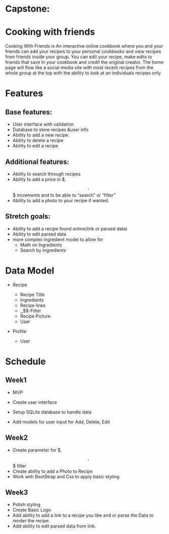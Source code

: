 # Capstone:

# Cooking with friends

Cooking With Friends is  An interactive online cookbook where you  and your friends can add your recipes to your personal cookbooks and view recipes from friends inside your group. You can edit your recipe, make edits to friends that save In your cookbook and credit the original creator. The home page will flow like a social media site with most recent recipes from the whole group at the top with the ability to look at an individuals recipes only. 

# Features

## Base features:
- User interface with validation 
- Database to store  recipes &user info
- Ability to add a new recipe.
- Ability to delete a recipe
- Ability to edit a recipe


## Additional features:
- Ability to search through recipes
- Ability to add a price in $, $$, $$$ increments and to be able to “search” or “filter”
- Ability to add a photo to your recipe if wanted. 

## Stretch goals:
- Ability to add a recipe found online(link or parsed data)
- Ability to edit parsed data
- more complex ingredient model to allow for
    - Math on Ingredients
    - Search by Ingredients 


# Data Model
- Recipe
    - Recipe Title 
    - Ingredients
    - Recipe lines
    - $,$$,$$$-Filter
    - Recipe Picture
    - User  

- Profile
    - User 


# Schedule 

## Week1
 
- MVP
 
- Create  user interface
- Setup SQLite database to handle data
- Add models for user input for Add, Delete, Edit


## Week2

- Create parameter for $, $$, $$$ filter
- Create ability to add a Photo to Recipe
- Work with BootStrap and Css to apply basic styling

## Week3
- Polish styling
- Create Basic Logo
- Add ability to add a link to a recipe you like and or parse the Data to render the recipe. 
- Add ability to edit parsed data from link.
 